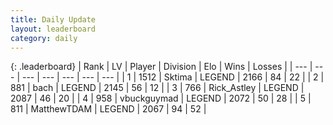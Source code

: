 ```yaml
---
title: Daily Update
layout: leaderboard
category: daily
---
```


{: .leaderboard}
| Rank | LV | Player | Division | Elo | Wins | Losses |
| --- | --- | --- | --- | --- | --- | --- |
| <span data-change="0">1</span> | 1512 | <span title="ID: 353063">Sktima</span> | LEGEND | <span data-change="22">2166</span> | <span data-change="17">84</span> | <span data-change="4">22</span> |
| <span data-change="0">2</span> | 881 | <span title="ID: 281795">bach</span> | LEGEND | <span data-change="14">2145</span> | <span data-change="4">56</span> | <span data-change="1">12</span> |
| <span data-change="0">3</span> | 766 | <span title="ID: 466583">Rick_Astley</span> | LEGEND | <span data-change="13">2087</span> | <span data-change="2">46</span> | <span data-change="0">20</span> |
| <span data-change="31">4</span> | 958 | <span title="ID: 418052">vbuckguymad</span> | LEGEND | <span data-change="108">2072</span> | <span data-change="14">50</span> | <span data-change="2">28</span> |
| <span data-change="6">5</span> | 811 | <span title="ID: 366840">MatthewTDAM</span> | LEGEND | <span data-change="36">2067</span> | <span data-change="5">94</span> | <span data-change="0">52</span> |